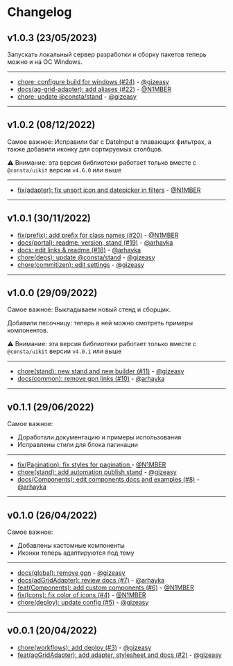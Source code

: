 # Changelog

## v1.0.3 (23/05/2023)
Запускать локальный сервер разработки и сборку пакетов теперь можно и на ОС Windows. 

---

- [chore: configure build for windows (#24)](https://github.com/consta-design-system/ag-grid-adapter/commit/0b6660ce0c15e09aeb6e5f4935feaba7877aaf6d) - [@gizeasy](https://github.com/gizeasy)
- [docs(ag-grid-adapter): add aliases (#22)](https://github.com/consta-design-system/ag-grid-adapter/commit/89680304a4540a7f3a04aa16eb481ffc5fb5a8b1) - [@N1MBER](https://github.com/N1MBER)
- [chore: update @consta/stand](https://github.com/consta-design-system/ag-grid-adapter/commit/c22acd9ef318d408589e9ea843f1f5f665fd0ce6) - [@gizeasy](https://github.com/gizeasy)

--------------------

## v1.0.2 (08/12/2022)
Самое важное:
Исправили баг с DateInput в плавающих фильтрах, а также добавили иконку для сортируемых столбцов.

⚠️ Внимание: эта версия библиотеки работает только вместе с `@consta/uikit` версии `v4.6.0` или выше

---

- [fix(adapter): fix unsort icon and datepicker in  filters](https://github.com/consta-design-system/ag-grid-adapter/commit/fd3d2d16958d1b20050df5589f7c6b4783f0bcd4) - [@N1MBER](https://github.com/N1MBER)

--------------------

## v1.0.1 (30/11/2022)
- [fix(prefix): add prefix for class names (#20)](https://github.com/consta-design-system/ag-grid-adapter/commit/80badab544ff240a3cfa17cd1b4774529bca0fdb) - [@N1MBER](https://github.com/N1MBER)
- [docs(portal): readme, version, stand (#19)](https://github.com/consta-design-system/ag-grid-adapter/commit/c82286c4c5387d44247271c9d9c74aaae440baf6) - [@arhayka](https://github.com/arhayka)
- [docs: edit links & readme (#18)](https://github.com/consta-design-system/ag-grid-adapter/commit/ca6fdde151652cd4823c7e061ded565ef6dc4797) - [@arhayka](https://github.com/arhayka)
- [chore(deps): update @consta/stand](https://github.com/consta-design-system/ag-grid-adapter/commit/1cbefbf95bfc83ff18324a826b92760d520c62c8) - [@gizeasy](https://github.com/gizeasy)
- [chore(commitizen): edit settings](https://github.com/consta-design-system/ag-grid-adapter/commit/02533120133513c42136cf3ee3776b2e0e2055ff) - [@gizeasy](https://github.com/gizeasy)

--------------------

## v1.0.0 (29/09/2022)
Самое важное:
Выкладываем новый стенд и сборщик.

Добавили песочницу: теперь в ней можно смотреть примеры компонентов.

⚠️ Внимание: эта версия библиотеки работает только вместе с `@consta/uikit` версии `v4.0.1` или выше

---

- [chore(stand): new stand and new builder (#11)](https://github.com/consta-design-system/ag-grid-adapter/commit/3803c934c2a317b56202fa3e487da053e0f53aee) - [@gizeasy](https://github.com/gizeasy)
- [docs(common): remove gpn links (#10)](https://github.com/consta-design-system/ag-grid-adapter/commit/adc793100a39539483246a4be64a827cec7cc8a4) - [@arhayka](https://github.com/arhayka)

--------------------

## v0.1.1 (29/06/2022)
Самое важное:
- Доработали документацию и примеры использования
- Исправлены стили для блока пагинации

---

- [fix(Pagination): fix styles for pagination ](https://github.com/consta-design-system/ag-grid-adapter/commit/f3cc0df082847a808fe7a4d8812937e3d4caf3f8) - [@N1MBER](https://github.com/N1MBER)
- [chore(stand): add automation publish stand](https://github.com/consta-design-system/ag-grid-adapter/commit/c18dde4796280867b1d52f084832d40d161344e3) - [@gizeasy](https://github.com/gizeasy)
- [docs(Components): edit components docs and examples (#8)](https://github.com/consta-design-system/ag-grid-adapter/commit/dbb5ba4248ff80df58f89122061f779278f14dca) - [@arhayka](https://github.com/arhayka)

--------------------

## v0.1.0 (26/04/2022)
Самое важное:
- Добавлены кастомные компоненты
- Иконки теперь адаптируются под тему
---

- [docs(global): remove gpn](https://github.com/consta-design-system/ag-grid-adapter/commit/fcc7b5bf5e4a97db74ce6babf652bff25932fbd5) - [@gizeasy](https://github.com/gizeasy)
- [docs(adGridAdapter): review docs (#7)](https://github.com/consta-design-system/ag-grid-adapter/commit/76d648a75c11b5862bbcb67022d9299404113d6d) - [@arhayka](https://github.com/arhayka)
- [feat(Components): add custom components (#6)](https://github.com/consta-design-system/ag-grid-adapter/commit/f8f42e4b061c7c92bff9168a91b2908c4309da88) - [@N1MBER](https://github.com/N1MBER)
- [fix(Icons): fix color of icons (#4)](https://github.com/consta-design-system/ag-grid-adapter/commit/ccde572154649500872e21d94195076b39a25c9d) - [@N1MBER](https://github.com/N1MBER)
- [chore(deploy): update config (#5)](https://github.com/consta-design-system/ag-grid-adapter/commit/2310dbe55e2433c7b85704e374ca39d269b3cdd0) - [@gizeasy](https://github.com/gizeasy)

--------------------

## v0.0.1 (20/04/2022)
- [chore(workflows): add deploy (#3)](https://github.com/consta-design-system/ag-grid-adapter/commit/0f475a0d2ec04730fe353d18d96a2bb0dfb9d712) - [@gizeasy](https://github.com/gizeasy)
- [feat(agGridAdapter): add adapter, stylesheet and docs (#2)](https://github.com/consta-design-system/ag-grid-adapter/commit/a7d60918c42a7da874fd27ed759a4069abadcb6b) - [@gizeasy](https://github.com/gizeasy)
